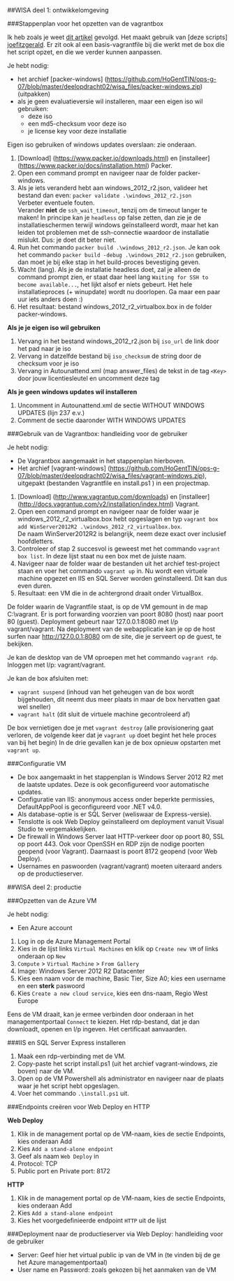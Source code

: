 ##WISA deel 1: ontwikkelomgeving

###Stappenplan voor het opzetten van de vagrantbox

Ik heb zoals je weet [dit artikel][tutorial virtualisatie] gevolgd. Het maakt gebruik van [deze scripts] [joefitzgerald]. Er zit ook al een basis-vagrantfile bij die werkt met de box die het script opzet, en die we verder kunnen aanpassen.

Je hebt nodig:
* het archief [packer-windows] (https://github.com/HoGentTIN/ops-g-07/blob/master/deelopdracht02/wisa_files/packer-windows.zip) (uitpakken)
* als je geen evaluatieversie wil installeren, maar een eigen iso wil gebruiken:
   * deze iso
   * een md5-checksum voor deze iso
   * je license key voor deze installatie
   
Eigen iso gebruiken of windows updates overslaan: zie onderaan.  

1. [Download] (https://www.packer.io/downloads.html) en [installeer] (https://www.packer.io/docs/installation.html) Packer.
2. Open een command prompt en navigeer naar de folder packer-windows.
3. Als je iets veranderd hebt aan windows_2012_r2.json, valideer het bestand dan even: `packer validate .\windows_2012_r2.json`  
   Verbeter eventuele fouten.  
   Verander **niet** de `ssh_wait_timeout`, tenzij om de timeout langer te maken! In principe kan je `headless` op false zetten, dan zie je de installatieschermen terwijl windows geïnstalleerd wordt, maar het kan leiden tot problemen met de ssh-connectie waardoor de installatie mislukt. Dus: je doet dit beter niet.
4. Run het commando `packer build .\windows_2012_r2.json`. Je kan ook het commando `packer build -debug .\windows_2012_r2.json` gebruiken, dan moet je bij elke stap in het build-proces bevestiging geven.
5. Wacht (lang). Als je de installatie headless doet, zal je alleen de command prompt zien, er staat daar heel lang `Waiting for SSH to become available...`, het lijkt alsof er niets gebeurt. Het hele installatieproces (+ winupdate) wordt nu doorlopen. Ga maar een paar uur iets anders doen :)
6. Het resultaat: bestand windows_2012_r2_virtualbox.box in de folder packer-windows.


**Als je je eigen iso wil gebruiken**

1. Vervang in het bestand windows_2012_r2.json bij `iso_url` de link door het pad naar je iso
2. Vervang in datzelfde bestand bij `iso_checksum` de string door de checksum voor je iso
3. Vervang in Autounattend.xml (map answer_files) de tekst in de tag `<Key>` door jouw licentiesleutel en uncomment deze tag

**Als je geen windows updates wil installeren**

1. Uncomment in Autounattend.xml de sectie WITHOUT WINDOWS UPDATES (lijn 237 e.v.)
2. Comment de sectie daaronder WITH WINDOWS UPDATES


###Gebruik van de Vagrantbox: handleiding voor de gebruiker

Je hebt nodig:
* De Vagrantbox aangemaakt in het stappenplan hierboven.
* Het archief [vagrant-windows] (https://github.com/HoGentTIN/ops-g-07/blob/master/deelopdracht02/wisa_files/vagrant-windows.zip), uitgepakt (bestanden Vagrantfile en install.ps1 ) in een projectmap.

1. [Download] (http://www.vagrantup.com/downloads) en [installeer] (http://docs.vagrantup.com/v2/installation/index.html) Vagrant.
2. Open een command prompt en navigeer naar de folder waar je windows_2012_r2_virtualbox.box hebt opgeslagen en typ `vagrant box add WinServer2012R2 .\windows_2012_r2_virtualbox.box`.  
   De naam WinServer2012R2 is belangrijk, neem deze exact over inclusief hoofdletters.
3. Controleer of stap 2 succesvol is geweest met het commando `vagrant box list`. In deze lijst staat nu een box met de juiste naam.
4. Navigeer naar de folder waar de bestanden uit het archief test-project staan en voer het commando `vagrant up` in. Nu wordt een virtuele machine opgezet en IIS en SQL Server worden geïnstalleerd. Dit kan dus even duren.
5. Resultaat: een VM die in de achtergrond draait onder VirtualBox. 


De folder waarin de Vagrantfile staat, is op de VM gemount in de map C:\vagrant. Er is port forwarding voorzien van poort 8080 (host) naar poort 80 (guest). Deployment gebeurt naar 127.0.0.1:8080 met l/p vagrant/vagrant. Na deployment van de webapplicatie kan je op de host surfen naar http://127.0.0.1:8080 om de site, die je serveert op de guest, te bekijken.

Je kan de desktop van de VM oproepen met het commando `vagrant rdp`. Inloggen met l/p: vagrant/vagrant.

Je kan de box afsluiten met: 
* `vagrant suspend` (inhoud van het geheugen van de box wordt bijgehouden, dit neemt dus meer plaats in maar de box hervatten gaat wel sneller)
* `vagrant halt` (dit sluit de virtuele machine gecontroleerd af)

De box vernietigen doe je met `vagrant destroy` (alle provisionering gaat verloren, de volgende keer dat je `vagrant up` doet begint het hele proces van bij het begin)
In de drie gevallen kan je de box opnieuw opstarten met `vagrant up`.

###Configuratie VM

* De box aangemaakt in het stappenplan is Windows Server 2012 R2 met de laatste updates. Deze is ook geconfigureerd voor automatische updates.
* Configuratie van IIS: anonymous access onder beperkte permissies, DefaultAppPool is geconfigureerd voor .NET v4.0.
* Als database-optie is er SQL Server (weliswaar de Express-versie). 
* Tenslotte is ook Web Deploy geïnstalleerd om deployment vanuit Visual Studio te vergemakkelijken.
* De firewall in Windows Server laat HTTP-verkeer door op poort 80, SSL op poort 443. Ook voor OpenSSH en RDP zijn de nodige poorten geopend (voor Vagrant). Daarnaast is poort 8172 geopend (voor Web Deploy).
* Usernames en paswoorden (vagrant/vagrant) moeten uiteraard anders op de productieserver.  



##WISA deel 2: productie

###Opzetten van de Azure VM

Je hebt nodig:
* Een Azure account

1. Log in op de Azure Management Portal
2. Kies in de lijst links `Virtual Machines` en klik op `Create new VM` of links onderaan op `New`
3. `Compute` > `Virtual Machine` > `From Gallery` 
4. Image: Windows Server 2012 R2 Datacenter
5. Kies een naam voor de machine, Basic Tier, Size A0; kies een username en een **sterk** paswoord
6. Kies `Create a new cloud service`, kies een dns-naam, Regio West Europe

Eens de VM draait, kan je ermee verbinden door onderaan in het managementportaal `Connect` te kiezen. Het rdp-bestand, dat je dan downloadt, openen en l/p ingeven. Het certificaat aanvaarden.

###IIS en SQL Server Express installeren

1. Maak een rdp-verbinding met de VM.
2. Copy-paste het script install.ps1 (uit het archief vagrant-windows, zie boven) naar de VM.
3. Open op de VM Powershell als administrator en navigeer naar de plaats waar je het script hebt opgeslagen.
4. Voer het commando `.\install.ps1` uit.

###Endpoints creëren voor Web Deploy en HTTP

**Web Deploy**  
1. Klik in de management portal op de VM-naam, kies de sectie Endpoints, kies onderaan Add
2. Kies `Add a stand-alone endpoint`
3. Geef als naam `Web Deploy` in
4. Protocol: TCP
5. Public port en Private port: 8172

**HTTP**  
1. Klik in de management portal op de VM-naam, kies de sectie Endpoints, kies onderaan Add
2. Kies `Add a stand-alone endpoint`
3. Kies het voorgedefinieerde endpoint `HTTP` uit de lijst

###Deployment naar de productieserver via Web Deploy: handleiding voor de gebruiker  

* Server: Geef hier het virtual public ip van de VM in (te vinden bij de ge het Azure managementportaal)
* User name en Password: zoals gekozen bij het aanmaken van de VM


[tutorial virtualisatie]: http://www.developer.com/net/virtualize-your-windows-development-environments-with-vagrant-packer-and-chocolatey-part-1.html
[joefitzgerald]: https://github.com/joefitzgerald/packer-windows
[vagrantup]: http://docs.vagrantup.com/v2/getting-started/index.html




   
